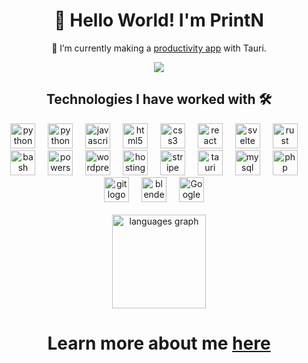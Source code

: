 <div>
  <h1 align="center">👋 Hello World! I'm PrintN</h1>
  <p align="center">🔭 I’m currently making a <a href="https://github.com/PrintN/All-In-One-Productivity" target="_blank">productivity app</a> with Tauri.</p>
</div>

<div align="center">
  <img src="https://media0.giphy.com/media/AF7lbthr7cTYI/giphy.gif?cid=ecf05e47qg16k09feyq0uqfbj5sgk97janiteubxdyhz33ss&ep=v1_gifs_search&rid=giphy.gif&ct=g)">
</div>


<div align="center">
  <h2>Technologies I have worked with 🛠️</h2>
</div>

<div align="center">
<img src="https://cdn.jsdelivr.net/gh/devicons/devicon/icons/python/python-original.svg" height="40" alt="python logo" title="Python" />
<img width="12" />
<img src="https://cdn.jsdelivr.net/gh/devicons/devicon/icons/flask/flask-original.svg" height="40" alt="python flask logo" title="Flask" />
<img width="12" />
<img src="https://cdn.jsdelivr.net/gh/devicons/devicon/icons/javascript/javascript-original.svg" height="40" alt="javascript logo" title="JavaScript" />
<img width="12" />
<img src="https://cdn.jsdelivr.net/gh/devicons/devicon/icons/html5/html5-original.svg" height="40" alt="html5 logo" title="HTML5" />
<img width="12" />
<img src="https://cdn.jsdelivr.net/gh/devicons/devicon/icons/css3/css3-original.svg" height="40" alt="css3 logo" title="CSS3" />
<img width="12" />
<img src="https://skillicons.dev/icons?i=react" height="40" alt="react logo" title="React" />
<img width="12" />
<img src="https://cdn.jsdelivr.net/gh/devicons/devicon/icons/svelte/svelte-original.svg" height="40" alt="svelte logo" title="Svelte" />
<img width="12" />
<img src="https://cdn.jsdelivr.net/gh/devicons/devicon/icons/rust/rust-original.svg" height="40" alt="rust logo" title="Rust" />
<img width="12" />
<img src="https://cdn.jsdelivr.net/gh/devicons/devicon/icons/bash/bash-original.svg" height="40" alt="bash logo" title="Bash" />
<img width="12" />
<img src="https://cdn.jsdelivr.net/gh/devicons/devicon/icons/powershell/powershell-original.svg" height="40" alt="powershell logo" title="PowerShell" />
<img width="12" />
<img src="https://cdn.jsdelivr.net/gh/devicons/devicon/icons/wordpress/wordpress-original.svg" height="40" alt="wordpress logo" title="WordPress" />
<img width="12" />
<img src="https://vectorwiki.com/images/qXZW6__hostinger.svg" height="40" alt="hostinger logo" title="Hostinger" />
<img width="12" />
<img src="https://www.vectorlogo.zone/logos/stripe/stripe-ar21.svg" height="40" alt="stripe logo" title="Stripe" />
<img width="12" />
<img src="https://cdn.jsdelivr.net/gh/devicons/devicon/icons/tauri/tauri-original.svg" height="40" alt="tauri logo" title="Tauri" />
<img width="12" />
<img src="https://cdn.jsdelivr.net/gh/devicons/devicon/icons/mysql/mysql-original.svg" height="40" alt="mysql logo" title="MySQL" />
<img width="12" />
<img src="https://cdn.jsdelivr.net/gh/devicons/devicon/icons/php/php-original.svg" height="40" alt="php logo" title="PHP" />
<img width="12" />
<img src="https://cdn.jsdelivr.net/gh/devicons/devicon/icons/git/git-original.svg" height="40" alt="git logo" title="Git" />
<img width="12" />
<img src="https://cdn.jsdelivr.net/gh/devicons/devicon@latest/icons/blender/blender-original.svg" height="40" alt="blender logo" title="Blender" />
<img width="12" />
<img src="https://cdn.jsdelivr.net/gh/devicons/devicon@latest/icons/googlecloud/googlecloud-original.svg" height="40" alt="Google Cloud logo" title="Google Cloud" />
<img width="12" />
</div>

<br clear="both">  
<div align="center">
  <img src="https://github-readme-stats.vercel.app/api/top-langs?username=PrintN&locale=en&hide_title=false&layout=compact&card_width=320&langs_count=5&theme=dracula&hide_border=false&order=2" height="150"   alt="languages graph"  />
</div>

<h1 align="center">Learn more about me <a href="https://printn.github.io" target="_blank">here</a></h1>
